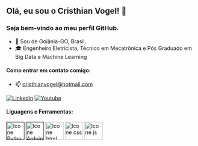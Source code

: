 ## Olá, eu sou o Cristhian Vogel! 👋
### Seja bem-vindo ao meu perfil GitHub. 

- 🌅 Sou de Goiânia-GO, Brasil.
- 🎓 Engenheiro Eletricista, Técnico em Mecatrônica e Pós Graduado em Big Data e Machine Learning


#### Como entrar em contato comigo:
- 📫 cristhianvogel@hotmail.com
  
[<img alt="Linkedin" src="https://img.shields.io/badge/-linkedin-%230077B5?style=for-the-badge&logo=linkedin&logoColor=white"/>](https://www.linkedin.com/in/cristhian-vogel-carvalhaes-54b61594)
[![Youtube](https://img.shields.io/badge/YouTube-FF0000?style=for-the-badge&logo=youtube&logoColor=white)](https://www.youtube.com/channel/UCsyjrCsv0t1r5j3a3SIPrBQ)

#### Liguagens e Ferramentas:
[<img height="48px" width="48px" alt="Icone Python" src="https://skillicons.dev/icons?i=python"/>]()
[<img height="48px" width="48px" alt="Icone Arduino" src="https://skillicons.dev/icons?i=arduino"/>]()
[<img height="48px" width="48px" alt="Icone html" src="https://skillicons.dev/icons?i=html"/>](h)
[<img height="48px" width="48px" alt="Icone css" src="https://skillicons.dev/icons?i=css"/>](h)
[<img height="48px" width="48px" alt="Icone js" src="https://skillicons.dev/icons?i=js"/>](h)

